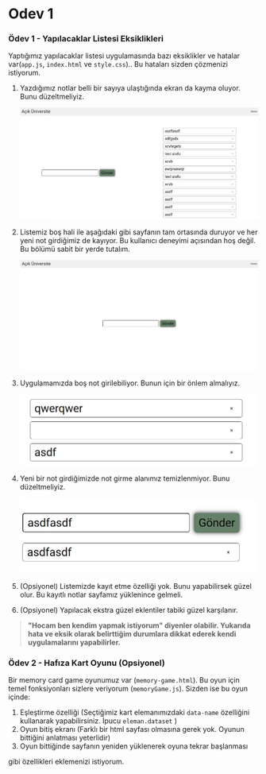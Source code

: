 # Odev 1

### Ödev 1 - Yapılacaklar Listesi Eksiklikleri

Yaptığımız yapılacaklar listesi uygulamasında bazı eksiklikler ve hatalar var(`app.js`, `index.html` ve `style.css`).. Bu hataları sizden çözmenizi istiyorum.

1. Yazdığımız notlar belli bir sayıya ulaştığında ekran da kayma oluyor. Bunu düzeltmeliyiz.

   ![Kayma](./img1.png)

2. Listemiz boş hali ile aşağıdaki gibi sayfanın tam ortasında duruyor ve her yeni not girdiğimiz de kayıyor. Bu kullanıcı deneyimi açısından hoş değil. Bu bölümü sabit bir yerde tutalım.

   ![Sabitleme](./img2.png)

3. Uygulamamızda boş not girilebiliyor. Bunun için bir önlem almalıyız.

   ![Boş Not](./img3.png)

4. Yeni bir not girdiğimizde not girme alanımız temizlenmiyor. Bunu düzeltmeliyiz.

   ![Not girme](./img4.png)

5. (Opsiyonel) Listemizde kayıt etme özelliği yok. Bunu yapabilirsek güzel olur. Bu kayıtlı notlar sayfamız yüklenince gelmeli.
6. (Opsiyonel) Yapılacak ekstra güzel eklentiler tabiki güzel karşılanır.

> **"Hocam ben kendim yapmak istiyorum" diyenler olabilir. Yukarıda hata ve eksik olarak belirttiğim durumlara dikkat ederek kendi uygulamalarını yapabilirler.**

### Ödev 2 - Hafıza Kart Oyunu (Opsiyonel)

Bir memory card game oyunumuz var (`memory-game.html`). Bu oyun için temel fonksiyonları sizlere veriyorum (`memoryGame.js`). Sizden ise bu oyun içinde:

1. Eşleştirme özelliği (Seçtiğimiz kart elemanımızdaki `data-name` özelliğini kullanarak yapabilirsiniz. İpucu `eleman.dataset` )
2. Oyun bitiş ekranı (Farklı bir html sayfası olmasına gerek yok. Oyunun bittiğini anlatması yeterlidir)
3. Oyun bittiğinde sayfanın yeniden yüklenerek oyuna tekrar başlanması

gibi özellikleri eklemenizi istiyorum.
